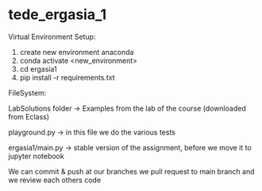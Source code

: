 # tede_ergasia_1

Virtual Environment Setup:
1. create new environment anaconda
2. conda activate <new_environment>
3. cd ergasia1
4. pip install -r requirements.txt

FileSystem:

LabSolutions folder -> Examples from the lab of the course (downloaded from Eclass)

playground.py -> in this file we do the various tests

ergasia1/main.py -> stable version of the assignment, before we move it to jupyter notebook

We can commit & push at our branches we pull request to main branch and we review each others code